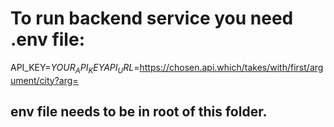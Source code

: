 # To run backend service you need .env file:
API_KEY=$YOUR_API_KEY
API_URL=$https://chosen.api.which/takes/with/first/argument/city?arg=

## env file needs to be in root of this folder.